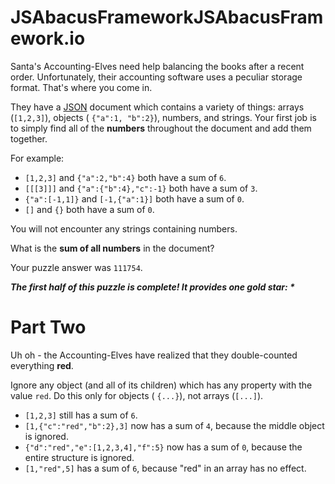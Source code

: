 # JSAbacusFrameworkJSAbacusFramework.io

Santa's Accounting-Elves need help balancing the books after a recent order. Unfortunately, their accounting software
uses a peculiar storage format. That's where you come in.

They have a [JSON](http://json.org/) document which contains a variety of things: arrays (`[1,2,3]`), objects (
`{"a":1, "b":2}`), numbers, and strings. Your first job is to simply find all of the **numbers** throughout the document
and add them together.

For example:

- `[1,2,3]` and `{"a":2,"b":4}` both have a sum of `6`.
- `[[[3]]]` and `{"a":{"b":4},"c":-1}` both have a sum of `3`.
- `{"a":[-1,1]}` and `[-1,{"a":1}]` both have a sum of `0`.
- `[]` and `{}` both have a sum of `0`.

You will not encounter any strings containing numbers.

What is the **sum of all numbers** in the document?

Your puzzle answer was `111754`.

*__The first half of this puzzle is complete! It provides one gold star: *__*

# Part Two

Uh oh - the Accounting-Elves have realized that they double-counted everything **red**.

Ignore any object (and all of its children) which has any property with the value `red`. Do this only for objects (
`{...}`), not arrays (`[...]`).

- `[1,2,3]` still has a sum of `6`.
- `[1,{"c":"red","b":2},3]` now has a sum of `4`, because the middle object is ignored.
- `{"d":"red","e":[1,2,3,4],"f":5}` now has a sum of `0`, because the entire structure is ignored.
- `[1,"red",5]` has a sum of `6`, because "red" in an array has no effect.
